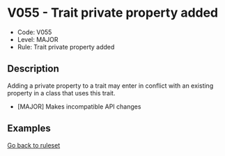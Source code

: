 # V055 - Trait private property added

* Code: V055
* Level: MAJOR
* Rule: Trait private property added

## Description

Adding a private property to a trait may enter in conflict with an existing property in a class that uses this trait.

* [MAJOR] Makes incompatible API changes

## Examples

[Go back to ruleset](../README.md)